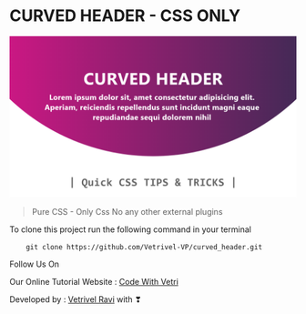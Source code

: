 # CURVED HEADER - CSS ONLY

![This is an image](./curved_header.png)

> Pure CSS - Only Css No any other external plugins

To clone this project run the following command in your terminal

```
    git clone https://github.com/Vetrivel-VP/curved_header.git
```

Follow Us On

Our Online Tutorial Website : [Code With Vetri](https://codewithvetri.web.app/)

Developed by : [Vetrivel Ravi](https://codewithvetri.web.app/) with ❣
